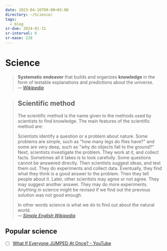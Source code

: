 ```yaml
---
date: 2023-04-16T00:00+03:00
directory: ~/Science/
tags:
  - blog
sr-due: 2024-01-31
sr-interval: 6
sr-ease: 228
---
```


# Science

> **Systematic endeavor** that builds and organizes **knowledge** in the form of
> testable explanations and predictions about the universe.\
> — <cite>[Wikipedia](https://en.wikipedia.org/wiki/Science)</cite>

> ## Scientific method
>
> The scientific method is the name given to the methods used by scientists to
> find knowledge. The main features of the scientific method are:
>
> Scientists identify a question or a problem about nature. Some problems are
> simple, such as "how many legs do flies have?" and some are very deep, such as
> "why do objects fall to the ground?" Next, scientists investigate the problem.
> They work at it, and collect facts. Sometimes all it takes is to look
> carefully. Some questions cannot be answered directly. Then scientists suggest
> ideas, and test them out. They do experiments and collect data. Eventually,
> they find what they think is a good answer to the problem. Then they tell
> people about it. Later, other scientists may agree or not agree. They may
> suggest another answer. They may do more experiments. Anything in science
> might be revised if we find out the previous solution was not good enough.
>
> In other words science is what we do to find out about the natural world.\
> — <cite>[Simple English Wikipedia](https://simple.wikipedia.org/wiki/Science)</cite>

## Popular science

- [ ] [What If Everyone JUMPED At Once? - YouTube](https://youtu.be/jHbyQ_AQP8c)
